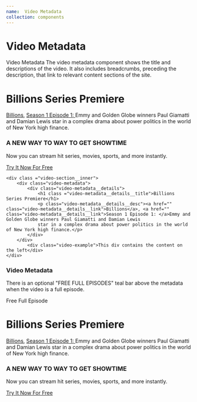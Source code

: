```yaml
---
name:  Video Metadata
collection: components
---
```

# Video Metadata

Video Metadata
The video metadata component shows the title and descriptions of the video. It also includes breadcrumbs, preceding the description, that link to relevant content sections of the site. 


<div class ="video-section__inner">
	<div class="video-metadata">
		<div class="video-metadata__details">
			<h1 class ="video-metadata__details__title">Billions Series Premiere</h1>
			<p class="video-metadata__details__desc"><a href="" class="video-metadata__details__link">Billions</a>, <a href="" class="video-metadata__details__link">Season 1 Episode 1: </a>Emmy and Golden Globe winners Paul Giamatti and Damian Lewis
			star in a complex drama about power politics in the world of New York high finance.</p>
		</div>
	</div> 
	<div class="video-example">
		<div class="order-promo">
			<div class="order-promo__body">
				<h3 class="order-promo__headline">A NEW WAY TO WAY TO GET SHOWTIME</h3>
				<p class="order-promo__copy">Now you can stream hit series, movies, sports, and more instantly.</p>
				<a class="order-promo__button" href="#">
					Try It Now For Free
				</a>
			</div>
		</div>
	</div> 
</div>

```
<div class ="video-section__inner">
	<div class="video-metadata">
		<div class="video-metadata__details">
			<h1 class ="video-metadata__details__title">Billions Series Premiere</h1>
			<p class="video-metadata__details__desc"><a href="" class="video-metadata__details__link">Billions</a>, <a href="" class="video-metadata__details__link">Season 1 Episode 1: </a>Emmy and Golden Globe winners Paul Giamatti and Damian Lewis
			star in a complex drama about power politics in the world of New York high finance.</p>
		</div>
	</div> 
		<div class="video-example">This div contains the content on the left</div>
</div> 

```

### Video Metadata 
There is an optional "FREE FULL EPISODES" teal bar above the metadata when the video is a full episode.
<div class ="video-section__inner">
	<div class="video-metadata">
		<div class="video-metadata__full-episode-hdr">Free Full Episode</div>
		<div class="video-metadata__details">
			<h1 class ="video-metadata__details__title">Billions Series Premiere</h1>
			<p class="video-metadata__details__desc"><a href="" class="video-metadata__details__link">Billions</a>, <a href="" class="video-metadata__details__link">Season 1 Episode 1: </a>Emmy and Golden Globe winners Paul Giamatti and Damian Lewis
			star in a complex drama about power politics in the world of New York high finance.</p>
		</div>
	</div> 
	<div class="video-example">
		<div class="order-promo">
			<div class="order-promo__body">
				<h3 class="order-promo__headline">A NEW WAY TO WAY TO GET SHOWTIME</h3>
				<p class="order-promo__copy">Now you can stream hit series, movies, sports, and more instantly.</p>
				<a class="order-promo__button" href="#">
					Try It Now For Free
				</a>
			</div>
		</div>
	</div>
</div>